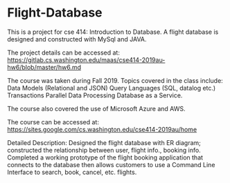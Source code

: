 # Flight-Database

This is a project for cse 414: Introduction to Database.
A flight database is designed and constructed with MySql and JAVA. 

The project details can be accessed at: https://gitlab.cs.washington.edu/maas/cse414-2019au-hw6/blob/master/hw6.md

The course was taken during Fall 2019. Topics covered in the class include: Data Models (Relational and JSON) Query Languages (SQL, datalog etc.) Transactions Parallel Data Processing Database as a Service.

The course also covered the use of Microsoft Azure and AWS.

The course can be accessed at: https://sites.google.com/cs.washington.edu/cse414-2019au/home


Detailed Description:
Designed the flight database with ER diagram; constructed the relationship between user, flight info., booking info.
Completed a working prototype of the flight booking application that connects to the database then allows customers to use a Command Line Interface to search, book, cancel, etc. flights.
